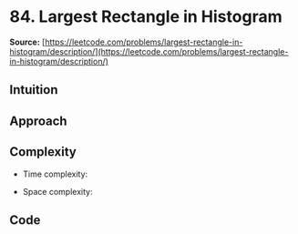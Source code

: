 # 84. Largest Rectangle in Histogram
**Source:** [https://leetcode.com/problems/largest-rectangle-in-histogram/description/](https://leetcode.com/problems/largest-rectangle-in-histogram/description/)

## Intuition
<!-- Describe your first thoughts on how to solve this problem. -->

## Approach
<!-- Describe your approach to solving the problem. -->

## Complexity
- Time complexity:
<!-- Add your time complexity here, e.g. $$O(n)$$ -->

- Space complexity:
<!-- Add your space complexity here, e.g. $$O(n)$$ -->

## Code
``` java linenums="1"

```